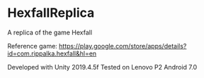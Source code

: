 # HexfallReplica
A replica of the game Hexfall

Reference game:
https://play.google.com/store/apps/details?id=com.rippalka.hexfall&hl=en

Developed with Unity 2019.4.5f
Tested on Lenovo P2 Android 7.0
